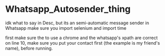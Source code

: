 # Whatsapp_Autosender_thing
idk what to say in Desc, but its an semi-automatic message sender in Whatsapp
make sure you import selenium and import time

first make sure the to use a chrome and the whatsapp's xpath are correct
on line 10, make sure you put your contact first (the example is my friend's name), before running.
